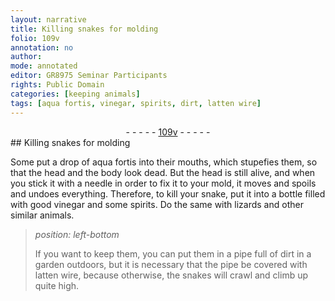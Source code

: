 ```yaml
---
layout: narrative
title: Killing snakes for molding
folio: 109v
annotation: no
author:
mode: annotated
editor: GR8975 Seminar Participants
rights: Public Domain
categories: [keeping animals]
tags: [aqua fortis, vinegar, spirits, dirt, latten wire]
---
```


 <div class="folio" align="center">- - - - - <a href="http://gallica.bnf.fr/ark:/12148/btv1b10500001g/f224.image" target="_blank">109v</a> - - - - - </div>  <span class="activity"></span> 
## Killing <span class="animal">snakes</span> for molding

 
Some put a drop of <span class="material">aqua fortis</span> into their mouths, which stupefies them, so that the head and the body look dead. But the head is still alive, and when you stick it with a <span class="tool">needle</span> in order to fix it to your mold, it moves and spoils and undoes everything. Therefore, to kill your <span class="animal">snake</span>, put it into a <span class="tool">bottle</span> filled with good <span class="material">vinegar</span> and some <span class="material">spirits</span>. Do the same with <span class="animal">lizards</span> and other similar animals.
 
> *position: left-bottom*
> 
> If you want to keep them, you can put them in a <span class="tool">pipe</span> full of <span class="material">dirt</span> in a garden outdoors, but it is necessary that the <span class="tool">pipe</span> be covered with <span class="material">latten wire</span>, because otherwise, the <span class="animal">snakes</span> will crawl and climb up quite high.
 